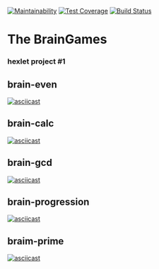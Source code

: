 [![Maintainability](https://api.codeclimate.com/v1/badges/f41f7e9a676743fe68cb/maintainability)](https://codeclimate.com/github/gapallex/project-lvl1-s438/maintainability)
[![Test Coverage](https://api.codeclimate.com/v1/badges/f41f7e9a676743fe68cb/test_coverage)](https://codeclimate.com/github/gapallex/project-lvl1-s438/test_coverage)
[![Build Status](https://travis-ci.com/gapallex/project-lvl1-s438.svg?branch=master)](https://travis-ci.com/gapallex/project-lvl1-s438)

# The BrainGames
### hexlet project #1

## brain-even
[![asciicast](https://asciinema.org/a/0zX7VhX5vDL17RSLsva6z1V6K.svg)](https://asciinema.org/a/0zX7VhX5vDL17RSLsva6z1V6K)

## brain-calc
[![asciicast](https://asciinema.org/a/PugmCBdKtdsuboLK22M14rG1q.svg)](https://asciinema.org/a/PugmCBdKtdsuboLK22M14rG1q)

## brain-gcd
[![asciicast](https://asciinema.org/a/kVNEAwEhFvbxcD6JewiZJQNDD.svg)](https://asciinema.org/a/kVNEAwEhFvbxcD6JewiZJQNDD)

## brain-progression
[![asciicast](https://asciinema.org/a/thkFdFirMifdldxgBIeBAcIFl.svg)](https://asciinema.org/a/thkFdFirMifdldxgBIeBAcIFl)

## braim-prime
[![asciicast](https://asciinema.org/a/MEBb9OE8gOpzpHPmsXbMv8sgt.svg)](https://asciinema.org/a/MEBb9OE8gOpzpHPmsXbMv8sgt)